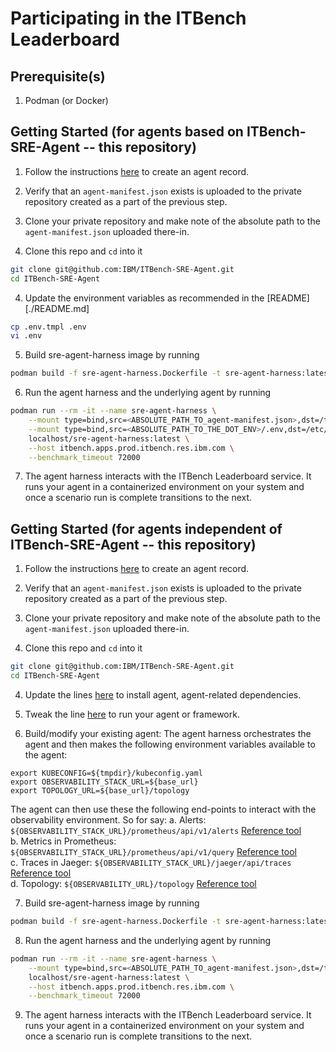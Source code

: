 # Participating in the ITBench Leaderboard

## Prerequisite(s)
1. Podman (or Docker)
   
## Getting Started (for agents based on ITBench-SRE-Agent -- this repository)
1. Follow the instructions [here](https://github.com/itbench-hub/ITBench/blob/main/docs/leaderboard.md) to create an agent record.

2. Verify that an `agent-manifest.json` exists is uploaded to the private repository created as a part of the previous step.

3. Clone your private repository and make note of the absolute path to the `agent-manifest.json` uploaded there-in.

3. Clone this repo and `cd` into it
```bash
git clone git@github.com:IBM/ITBench-SRE-Agent.git  
cd ITBench-SRE-Agent  
```  
  
4. Update the environment variables as recommended in the [README][./README.md]
```bash
cp .env.tmpl .env  
vi .env
```  
  
5. Build sre-agent-harness image by running
```bash
podman build -f sre-agent-harness.Dockerfile -t sre-agent-harness:latest .
```

6. Run the agent harness and the underlying agent by running
```bash
podman run --rm -it --name sre-agent-harness \
    --mount type=bind,src=<ABSOLUTE_PATH_TO_agent-manifest.json>,dst=/tmp/agent-manifest.json \
    --mount type=bind,src=<ABSOLUTE_PATH_TO_THE_DOT_ENV>/.env,dst=/etc/lumyn/.env \
    localhost/sre-agent-harness:latest \
    --host itbench.apps.prod.itbench.res.ibm.com \
    --benchmark_timeout 72000
```

7. The agent harness interacts with the ITBench Leaderboard service. It runs your agent in a containerized environment on your system and once a scenario run is complete transitions to the next.

## Getting Started (for agents independent of ITBench-SRE-Agent -- this repository)

1. Follow the instructions [here](https://github.com/itbench-hub/ITBench/blob/main/docs/leaderboard.md) to create an agent record.

2. Verify that an `agent-manifest.json` exists is uploaded to the private repository created as a part of the previous step.

3. Clone your private repository and make note of the absolute path to the `agent-manifest.json` uploaded there-in.

3. Clone this repo and `cd` into it
```bash
git clone git@github.com:IBM/ITBench-SRE-Agent.git  
cd ITBench-SRE-Agent  
```

4. Update the lines [here](https://github.com/itbench-hub/ITBench-SRE-Agent/blob/main/sre-agent-harness.Dockerfile#L15-L18) to install agent, agent-related dependencies.

5. Tweak the line [here](https://github.com/itbench-hub/ITBench-SRE-Agent/blob/main/agent-harness-sre.yaml#L27) to run your agent or framework.

6. Build/modify your existing agent: The agent harness orchestrates the agent and then makes the following environment variables available to the agent:
```
export KUBECONFIG=${tmpdir}/kubeconfig.yaml
export OBSERVABILITY_STACK_URL=${base_url}
export TOPOLOGY_URL=${base_url}/topology
```
The agent can then use these the following end-points to interact with the observability environment. So for say:
a. Alerts: `${OBSERVABILITY_STACK_URL}/prometheus/api/v1/alerts` [Reference tool](https://github.com/itbench-hub/ITBench-SRE-Agent/blob/main/src/lumyn/tools/observability_stack/get_alerts.py)  
b. Metrics in Prometheus: `${OBSERVABILITY_STACK_URL}/prometheus/api/v1/query` [Reference tool](https://github.com/itbench-hub/ITBench-SRE-Agent/blob/main/src/lumyn/tools/observability_stack/nl2metrics.py)  
c. Traces in Jaeger: `${OBSERVABILITY_STACK_URL}/jaeger/api/traces` [Reference tool](https://github.com/itbench-hub/ITBench-SRE-Agent/blob/main/src/lumyn/tools/observability_stack/nl2traces.py)  
d. Topology: `${OBSERVABILITY_URL}/topology` [Reference tool](https://github.com/itbench-hub/ITBench-SRE-Agent/blob/main/src/lumyn/tools/observability_stack/get_topology_nodes.py)  

7. Build sre-agent-harness image by running
```bash
podman build -f sre-agent-harness.Dockerfile -t sre-agent-harness:latest .
```

8. Run the agent harness and the underlying agent by running
```bash
podman run --rm -it --name sre-agent-harness \
    --mount type=bind,src=<ABSOLUTE_PATH_TO_agent-manifest.json>,dst=/tmp/agent-manifest.json \
    localhost/sre-agent-harness:latest \
    --host itbench.apps.prod.itbench.res.ibm.com \
    --benchmark_timeout 72000
```

9. The agent harness interacts with the ITBench Leaderboard service. It runs your agent in a containerized environment on your system and once a scenario run is complete transitions to the next.
